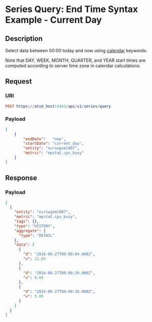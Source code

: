 # Series Query: End Time Syntax Example - Current Day

## Description

Select data between 00:00 today and now using [calendar](../../../../shared/calendar.md) keywords.

Note that DAY, WEEK, MONTH, QUARTER, and YEAR start times are computed according to server time zone in calendar calculations.

## Request

### URI

```elm
POST https://atsd_host:8443/api/v1/series/query
```

### Payload

```json
[
    {
        "endDate":   "now",
        "startDate": "current_day",
        "entity": "nurswgvml007",
        "metric": "mpstat.cpu_busy"
    }
]
```

## Response

### Payload

```json
[
  {
    "entity": "nurswgvml007",
    "metric": "mpstat.cpu_busy",
    "tags": {},
    "type": "HISTORY",
    "aggregate": {
      "type": "DETAIL"
    },
    "data": [
      {
        "d": "2016-06-27T00:00:04.000Z",
        "v": 21.65
      },
      {
        "d": "2016-06-27T00:00:20.000Z",
        "v": 9.09
      },
      {
        "d": "2016-06-27T00:00:36.000Z",
        "v": 5.05
      }
    ]
  }
]
```
